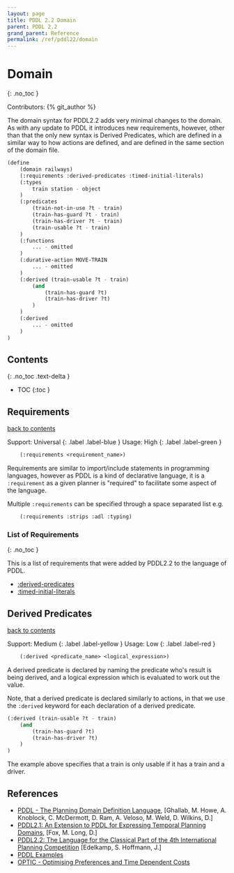 ```yaml
---
layout: page
title: PDDL 2.2 Domain
parent: PDDL 2.2
grand_parent: Reference
permalink: /ref/pddl22/domain
---
```

# Domain
{: .no_toc }

Contributors: {% git_author %}

The domain syntax for PDDL2.2 adds very minimal changes to the domain. As with any update to PDDL it introduces new requirements, however, other than that the only new syntax is Derived Predicates, which are defined in a similar way to how actions are defined, and are defined in the same section of the domain file.

```cl
(define
    (domain railways)
    (:requirements :derived-predicates :timed-initial-literals)
    (:types
        train station - object
    )
    (:predicates
        (train-not-in-use ?t - train)
        (train-has-guard ?t - train)
        (train-has-driver ?t - train)
        (train-usable ?t - train)
    )
    (:functions
        ... - omitted
    )
    (:durative-action MOVE-TRAIN
        ... - omitted
    )
    (:derived (train-usable ?t - train)
        (and
            (train-has-guard ?t)
            (train-has-driver ?t)
        )
    )
    (:derived
        ... - omitted
    )
)
```

## Contents
{: .no_toc .text-delta }

- TOC
{:toc }

## Requirements

[back to contents](#contents)

Support: Universal
{: .label .label-blue }
Usage: High
{: .label .label-green }

```cl
    (:requirements <requirement_name>)
```

Requirements are similar to import/include statements in programming languages, however as PDDL is a kind of declarative language, it is a `:requirement` as a given planner is "required" to facilitate some aspect of the language.

Multiple `:requirements` can be specified through a space separated list e.g.

```cl
    (:requirements :strips :adl :typing)
```

### List of Requirements
{: .no_toc }

This is a list of requirements that were added by PDDL2.2 to the language of PDDL.

- [:derived-predicates](./requirements#derived-predicates)
- [:timed-initial-literals](./requirements#timed-initial-literals)

## Derived Predicates

[back to contents](#contents)

Support: Medium
{: .label .label-yellow }
Usage: Low
{: .label .label-red }

```cl
    (:derived <predicate_name> <logical_expression>)
```

A derived predicate is declared by naming the predicate who's result is being derived, and a logical expression which is evaluated to work out the value.

Note, that a derived predicate is declared similarly to actions, in that we use the `:derived` keyword for each declaration of a derived predicate.

```cl
(:derived (train-usable ?t - train)
    (and
        (train-has-guard ?t)
        (train-has-driver ?t)
    )
)
```

The example above specifies that a train is only usable if it has a train and a driver.

## References

- [PDDL - The Planning Domain Definition Language](http://www.cs.cmu.edu/~mmv/planning/readings/98aips-PDDL.pdf), [Ghallab, M. Howe, A. Knoblock, C. McDermott, D. Ram, A. Veloso, M. Weld, D. Wilkins, D.]
- [PDDL2.1: An Extension to PDDL for Expressing Temporal Planning Domains](https://jair.org/index.php/jair/article/view/10352/24759), [Fox, M. Long, D.]
- [PDDL2.2: The Language for the Classical Part of the 4th International Planning Competition](https://pdfs.semanticscholar.org/4b3c/0706d2673d817cc7c33e580858e65b134ba2.pdf) [Edelkamp, S. Hoffmann, J.]
- [PDDL Examples](https://github.com/yarox/pddl-examples)
- [OPTIC - Optimising Preferences and Time Dependent Costs](https://nms.kcl.ac.uk/planning/software/optic.html)